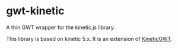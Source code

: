 gwt-kinetic
===========

A thin GWT wrapper for the kinetic.js library.

This library is based on kinetic 5.x. It is an extension of [KineticGWT](https://github.com/neothemachine/KineticGWT).
